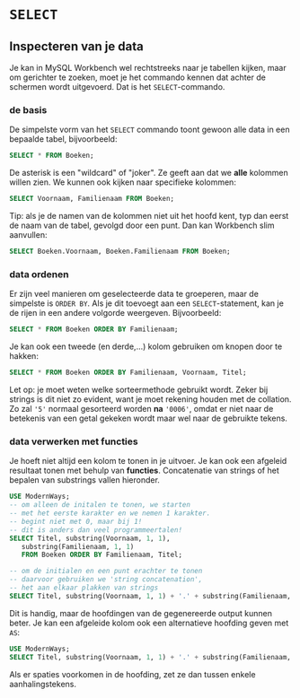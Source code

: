 # `SELECT`

## Inspecteren van je data
Je kan in MySQL Workbench wel rechtstreeks naar je tabellen kijken, maar om gerichter te zoeken, moet je het commando kennen dat achter de schermen wordt uitgevoerd. Dat is het `SELECT`-commando.

### de basis
De simpelste vorm van het `SELECT` commando toont gewoon alle data in een bepaalde tabel, bijvoorbeeld:

```sql
SELECT * FROM Boeken;
```

De asterisk is een "wildcard" of "joker". Ze geeft aan dat we **alle** kolommen willen zien. We kunnen ook kijken naar specifieke kolommen:

```sql
SELECT Voornaam, Familienaam FROM Boeken;
```

Tip: als je de namen van de kolommen niet uit het hoofd kent, typ dan eerst de naam van de tabel, gevolgd door een punt. Dan kan Workbench slim aanvullen:

```sql
SELECT Boeken.Voornaam, Boeken.Familienaam FROM Boeken;
```

### data ordenen
Er zijn veel manieren om geselecteerde data te groeperen, maar de simpelste is `ORDER BY`. Als je dit toevoegt aan een `SELECT`-statement, kan je de rijen in een andere volgorde weergeven. Bijvoorbeeld:

```sql
SELECT * FROM Boeken ORDER BY Familienaam;
```

Je kan ook een tweede (en derde,...) kolom gebruiken om knopen door te hakken:

```sql
SELECT * FROM Boeken ORDER BY Familienaam, Voornaam, Titel;
```

Let op: je moet weten welke sorteermethode gebruikt wordt. Zeker bij strings is dit niet zo evident, want je moet rekening houden met de collation. Zo zal `'5'` normaal gesorteerd worden **na** `'0006'`, omdat er niet naar de betekenis van een getal gekeken wordt maar wel naar de gebruikte tekens.

### data verwerken met functies
Je hoeft niet altijd een kolom te tonen in je uitvoer. Je kan ook een afgeleid resultaat tonen met behulp van **functies**. Concatenatie van strings of het bepalen van substrings vallen hieronder.

```sql
USE ModernWays;
-- om alleen de initalen te tonen, we starten
-- met het eerste karakter en we nemen 1 karakter.
-- begint niet met 0, maar bij 1!
-- dit is anders dan veel programmeertalen!
SELECT Titel, substring(Voornaam, 1, 1),
   substring(Familienaam, 1, 1)
   FROM Boeken ORDER BY Familienaam, Titel;

-- om de initialen en een punt erachter te tonen
-- daarvoor gebruiken we 'string concatenation',
-- het aan elkaar plakken van strings
SELECT Titel, substring(Voornaam, 1, 1) + '.' + substring(Familienaam, 1, 1) + '.' FROM Boeken ORDER BY Titel, Voornaam;
```

Dit is handig, maar de hoofdingen van de gegenereerde output kunnen beter. Je kan een afgeleide kolom ook een alternatieve hoofding geven met `AS`:

```sql
USE ModernWays;
SELECT Titel, substring(Voornaam, 1, 1) + '.' + substring(Familienaam, 1, 1) + '.' AS Initialen FROM Boeken ORDER BY Titel, Voornaam;
```

Als er spaties voorkomen in de hoofding, zet ze dan tussen enkele aanhalingstekens.
